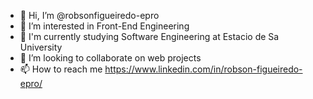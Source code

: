 - 👋 Hi, I’m @robsonfigueiredo-epro
- 👀 I’m interested in Front-End Engineering
- 🌱 I'm currently studying Software Engineering at Estacio de Sa University 
- 💞️ I’m looking to collaborate on web projects
- 📫 How to reach me https://www.linkedin.com/in/robson-figueiredo-epro/

<!---
robsonfigueiredo-epro/robsonfigueiredo-epro is a ✨ special ✨ repository because its `README.md` (this file) appears on your GitHub profile.
You can click the Preview link to take a look at your changes.
--->
